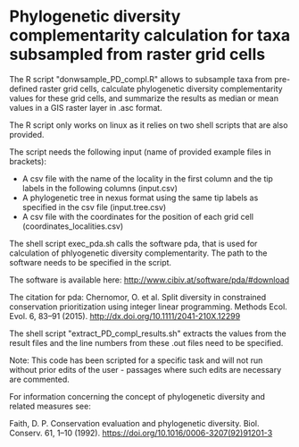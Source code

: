 # Phylogenetic diversity complementarity calculation for taxa subsampled from raster grid cells

The R script "donwsample_PD_compl.R" allows to subsample taxa from pre-defined raster grid cells, calculate phylogenetic diversity complementarity values for these grid cells, and summarize the results as median or mean values in a GIS raster layer in .asc format. 

The R script only works on linux as it relies on two shell scripts that are also provided.

The script needs the following input (name of provided example files in brackets): 
* A csv file with the name of the locality in the first column and the tip labels in the following columns (input.csv)
* A phylogenetic tree in nexus format using the same tip labels as specified in the csv file (input.tree.csv)
* A csv file with the coordinates for the position of each grid cell (coordinates_localities.csv)


The shell script exec_pda.sh calls the software pda, that is used for calculation of phlyogenetic diversity complementarity. The path to the software needs to be specified in the script.

The software is available here: http://www.cibiv.at/software/pda/#download

The citation for pda: 
Chernomor, O. et al. Split diversity in constrained conservation prioritization using integer linear programming. Methods Ecol. Evol. 6, 83–91 (2015). http://dx.doi.org/10.1111/2041-210X.12299


The shell script "extract_PD_compl_results.sh" extracts the values from the result files and the line numbers from these .out files need to be specified.

Note: This code has been scripted for a specific task and will not run without prior edits of the user - passages where such edits are necessary are commented.


For information concerning the concept of phylogenetic diversity and related measures see:

Faith, D. P. Conservation evaluation and phylogenetic diversity. Biol. Conserv. 61, 1–10 (1992). https://doi.org/10.1016/0006-3207(92)91201-3




